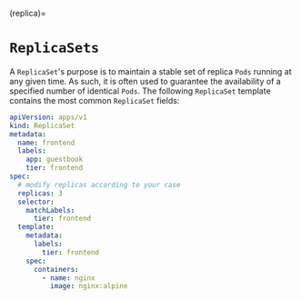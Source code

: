 (replica)=

# `ReplicaSets`

A `ReplicaSet`'s purpose is to maintain a stable set of replica `Pods` running at any given time. As such, it is often
used to guarantee the availability of a specified number of identical `Pods`. The following `ReplicaSet` template
contains the most common `ReplicaSet` fields:

```yaml
apiVersion: apps/v1
kind: ReplicaSet
metadata:
  name: frontend
  labels:
    app: guestbook
    tier: frontend
spec:
  # modify replicas according to your case
  replicas: 3
  selector:
    matchLabels:
      tier: frontend
  template:
    metadata:
      labels:
        tier: frontend
    spec:
      containers:
        - name: nginx
          image: nginx:alpine
```

